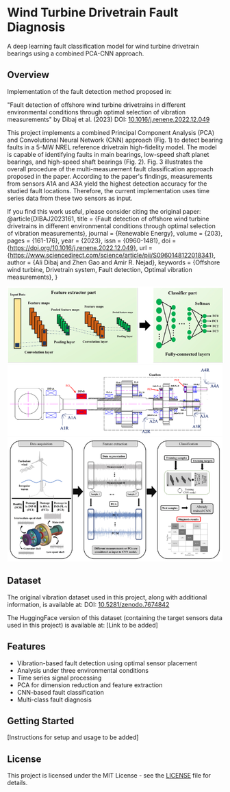 # Wind Turbine Drivetrain Fault Diagnosis

A deep learning fault classification model for wind turbine drivetrain bearings using a combined PCA-CNN approach.

## Overview

Implementation of the fault detection method proposed in:

"Fault detection of offshore wind turbine drivetrains in different environmental conditions through optimal selection of vibration measurements" by Dibaj et al. (2023)
DOI: [10.1016/j.renene.2022.12.049](https://doi.org/10.1016/j.renene.2022.12.049)


This project implements a combined Principal Component Analysis (PCA) and Convolutional Neural Network (CNN) approach (Fig. 1) to detect bearing faults in a 5-MW NREL reference drivetrain high-fidelity model. The model is capable of identifying faults in main bearings, low-speed shaft planet bearings, and high-speed shaft bearings (Fig. 2). Fig. 3 illustrates the overall procedure of the multi-measurement fault classification approach proposed in the paper. According to the paper's findings, measurements from sensors A1A and A3A yield the highest detection accuracy for the studied fault locations. Therefore, the current implementation uses time series data from these two sensors as input.


If you find this work useful, please consider citing the original paper:
@article{DIBAJ2023161,
title = {Fault detection of offshore wind turbine drivetrains in different environmental conditions through optimal selection of vibration measurements},
journal = {Renewable Energy},
volume = {203},
pages = {161-176},
year = {2023},
issn = {0960-1481},
doi = {https://doi.org/10.1016/j.renene.2022.12.049},
url = {https://www.sciencedirect.com/science/article/pii/S0960148122018341},
author = {Ali Dibaj and Zhen Gao and Amir R. Nejad},
keywords = {Offshore wind turbine, Drivetrain system, Fault detection, Optimal vibration measurements},
}


![Fig. 1. CNN model architecture](figures/cnn-arch.png)
![Fig. 2. Fault and measurement locations on drivetrain schematic layout.](figures/gearbox-schematic.png)
![Fig. 3. Overall procedure of multi-measurement fault detection approach proposed in the paper.](figures/overall-procedure.png)


## Dataset

The original vibration dataset used in this project, along with additional information, is available at: 
DOI: [10.5281/zenodo.7674842](https://doi.org/10.5281/zenodo.7674842)

The HuggingFace version of this dataset (containing the target sensors data used in this project) is available at:
[Link to be added]

## Features

- Vibration-based fault detection using optimal sensor placement
- Analysis under three environmental conditions
- Time series signal processing
- PCA for dimension reduction and feature extraction
- CNN-based fault classification
- Multi-class fault diagnosis
  

## Getting Started

[Instructions for setup and usage to be added]

## License

This project is licensed under the MIT License - see the [LICENSE](LICENSE) file for details.




